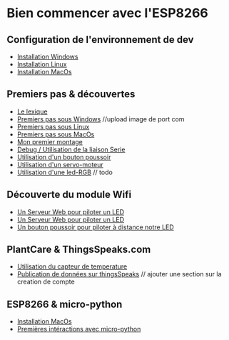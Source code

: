 Bien commencer avec l'ESP8266
=============================

Configuration de l'environnement de dev
----------------------------------------

- [Installation Windows](docs/install-win.md)
- [Installation Linux](docs/install-linux.md)
- [Installation MacOs](docs/install-macos.md)

Premiers pas & découvertes
--------------------------

- [Le lexique](docs/lexique.md)
- [Premiers pas sous Windows](docs/first_step-windows.md) //upload image de port com
- [Premiers pas sous Linux](docs/first_step-linux.md)
- [Premiers pas sous MacOs](docs/first_step-macos.md)
- [Mon premier montage](arduino/blink-led/README.md)
- [Debug / Utilisation de la liaison Serie](arduino/Serial/readme.md)
- [Utilisation d'un bouton poussoir](arduino/push-button/README.md)
- [Utilisation d'un servo-moteur](arduino/simple-servo-motor/README.md)
- [Utilisation d'une led-RGB](arduino/servo-motor/README.md) // todo

Découverte du module Wifi
-------------------------

- [Un Serveur Web pour piloter un LED](arduino/simple-led-server/README.md)
- [Un Serveur Web pour piloter un LED](arduino/simple-servo-motor-server/README.md)
- [Un bouton poussoir pour piloter à distance notre LED](arduino/push-button-client/README.md)

PlantCare & ThingsSpeaks.com
----------------------------

- [Utilisation du capteur de temperature](arduino/temperature-sensor/README.md)
- [Publication de données sur thingsSpeaks](arduino/plantcare-thingsspeaks/README.md) // ajouter une section sur la creation de compte

ESP8266 & micro-python
----------------------

- [Installation MacOs](docs/install-micropython-macos.md)
- [Premières intéractions avec micro-python](microPython/readme.md)
